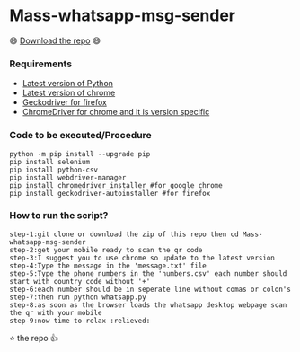 # Mass-whatsapp-msg-sender
 
 :smile: [Download the repo](https://github.com/eswar2001/Mass-whatsapp-msg-sender/archive/master.zip) :smile:
 
### Requirements
  * [Latest version of Python](https://www.python.org/ftp/python/3.8.3/python-3.8.3.exe)
  * [Latest version of chrome](https://www.google.com/chrome/)
  * [Geckodriver for firefox](https://github.com/mozilla/geckodriver/releases)
  * [ChromeDriver for chrome and it is version specific](https://chromedriver.chromium.org/)

### Code to be executed/Procedure
    python -m pip install --upgrade pip
    pip install selenium
    pip install python-csv
    pip install webdriver-manager
    pip install chromedriver_installer #for google chrome
    pip install geckodriver-autoinstaller #for firefox

### How to run the script?
    step-1:git clone or download the zip of this repo then cd Mass-whatsapp-msg-sender
    step-2:get your mobile ready to scan the qr code
    step-3:I suggest you to use chrome so update to the latest version
    step-4:Type the message in the 'message.txt' file
    step-5:Type the phone numbers in the 'numbers.csv' each number should start with country code without '+'
    step-6:each number should be in seperate line without comas or colon's
    step-7:then run python whatsapp.py
    step-8:as soon as the browser loads the whatsapp desktop webpage scan the qr with your mobile
    step-9:now time to relax :relieved:
    
 :star: the repo :+1: 
